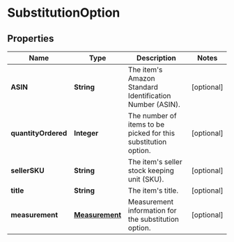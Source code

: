 
# SubstitutionOption

## Properties
Name | Type | Description | Notes
------------ | ------------- | ------------- | -------------
**ASIN** | **String** | The item&#39;s Amazon Standard Identification Number (ASIN). |  [optional]
**quantityOrdered** | **Integer** | The number of items to be picked for this substitution option.  |  [optional]
**sellerSKU** | **String** | The item&#39;s seller stock keeping unit (SKU). |  [optional]
**title** | **String** | The item&#39;s title. |  [optional]
**measurement** | [**Measurement**](Measurement.md) | Measurement information for the substitution option. |  [optional]



